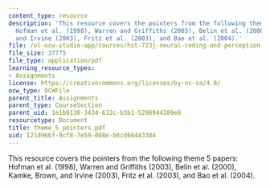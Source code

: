 ```yaml
---
content_type: resource
description: 'This resource covers the pointers from the following theme 5 papers:
  Hofman et al. (1998), Warren and Griffiths (2003), Belin et al. (2000), Kamke, Brown,
  and Irvine (2003), Fritz et al. (2003), and Bao et al. (2004).'
file: /ol-ocw-studio-app/courses/hst-723j-neural-coding-and-perception-of-sound-spring-2005/121d966f9cf87e59068eb6cd66443384_theme_5_pointers.pdf
file_size: 37775
file_type: application/pdf
learning_resource_types:
- Assignments
license: https://creativecommons.org/licenses/by-nc-sa/4.0/
ocw_type: OCWFile
parent_title: Assignments
parent_type: CourseSection
parent_uid: 1e1b9138-3434-632c-b3b1-5296944289e8
resourcetype: Document
title: theme_5_pointers.pdf
uid: 121d966f-9cf8-7e59-068e-b6cd66443384
---
```

This resource covers the pointers from the following theme 5 papers: Hofman et al. (1998), Warren and Griffiths (2003), Belin et al. (2000), Kamke, Brown, and Irvine (2003), Fritz et al. (2003), and Bao et al. (2004).